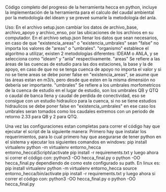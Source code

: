 Código completo del progreso de la herramienta hecca en python, incluye la implementación de la herramienta para el calculo del caudal ambiental por la metodología del ideam y se preveé sumarle la metodología del anla.

Uso:
En el archivo setup.json cambiar los datos de archivo_base, archivo_apoyo y archivo_enso, por las ubicaciones de los archivos en su computador.
En el archivo setup.json llenar los datos que sean necesarios, en caso de que "existencia_areas" o "existencia_umbrales" sean "false" no importa los valores de "areas" o "umbrales".
"organismo" establece el algoritmo a utilizar, existen 2 metodologías diferentes: IDEAM o ANLA, y se selecciona como "ideam" y "anla" respectivamente.
"areas" Se refiere a las áreas de las cuencas de estudio para las dos estaciones, la base y la de apoyo, en caso de que no se tenga cuenca de apoyo no importa el valor y si no se tiene areas se debe poner false en "existencia_areas", se asume que las áreas estan en m3/s, pero desde que esten en la misma dimensión no debería ser importante.
"umbrales" Se refiere a los umbrales morfometricos de la cuenca de estudio en el lugar de estudio, son los umbrales QB y QTQ o caudal de banca llena y caudal de perdida de conectividad, eso se consigue con un estudio hidraulico para la cuenca, si no se tiene estudios hidraulicos se debe poner false en "existencia_umbrales" en ese caso los umbrales seran tomados como los caudales extremos con un periodo de retorno 2.33 para QB y 2 para QTQ.

Una vez las configuraciones estan completas para correr el código hay que ejecutar el script de la siguiente manera:
Primero hay que instalar los requerimientos, para lo cual primero hay que asegurarse de tener python en el sistema y ejecutar los siguientes comandos en windows:
pip install virtualenv
python -m virtualenv entorno_hecca 
entorno_hecca\Scripts\activate
pip install -r requirements.txt
y luego ahora si correr el código con:
python3 -OO hecca_final.py
 o 
python -OO hecca_final.py
dependiendo de como este configurado su path.
En linux es:
pip install virtualenv
python -m virtualenv entorno_hecca
source entorno_hecca/bin/activate
pip install -r requirements.txt
y luego ahora si correr el código con:
python3 -OO hecca_final.py
 o 
python -OO hecca_final.py
